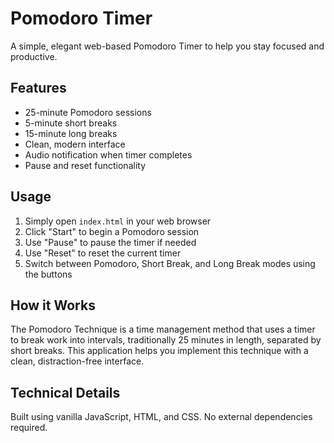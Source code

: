 # Pomodoro Timer

A simple, elegant web-based Pomodoro Timer to help you stay focused and productive.

## Features

- 25-minute Pomodoro sessions
- 5-minute short breaks
- 15-minute long breaks
- Clean, modern interface
- Audio notification when timer completes
- Pause and reset functionality

## Usage

1. Simply open `index.html` in your web browser
2. Click "Start" to begin a Pomodoro session
3. Use "Pause" to pause the timer if needed
4. Use "Reset" to reset the current timer
5. Switch between Pomodoro, Short Break, and Long Break modes using the buttons

## How it Works

The Pomodoro Technique is a time management method that uses a timer to break work into intervals, traditionally 25 minutes in length, separated by short breaks. This application helps you implement this technique with a clean, distraction-free interface.

## Technical Details

Built using vanilla JavaScript, HTML, and CSS. No external dependencies required. 